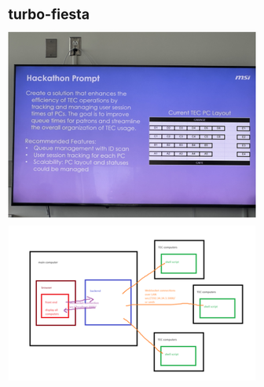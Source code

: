 # turbo-fiesta

![prompt](./docs/prompt.jpg)

![Architectural diagram](./docs/architectural-diagram.png)
